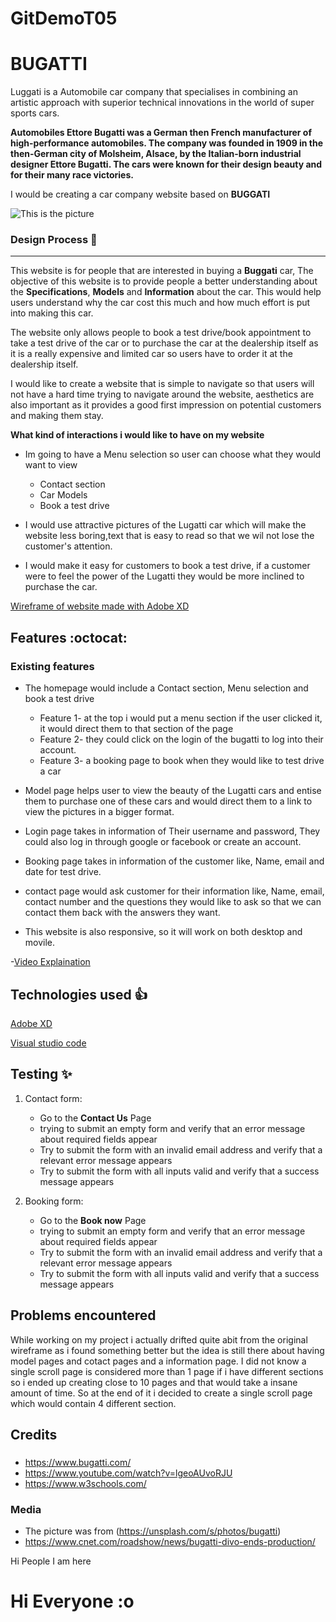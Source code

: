 # GitDemoT05

# BUGATTI

Luggati is a Automobile car company that specialises in combining an artistic approach with superior technical innovations in the world of super sports cars.

**Automobiles Ettore Bugatti was a German then French manufacturer of high-performance automobiles. The company was founded in 1909 in the then-German city of Molsheim, Alsace, by the Italian-born industrial designer Ettore Bugatti. The cars were known for their design beauty and for their many race victories.**

I would be creating a car company website based on **BUGGATI**

![This is the picture](https://cimg2.ibsrv.net/ibimg/hgm/1920x1080-1/100/800/the-final-bugatti-divo_100800186.jpg)

### Design Process :rocket:

---

This website is for people that are interested in buying a **Buggati** car, The objective of this website is to provide people a better understanding about the **Specifications**, **Models** and **Information** about the car. This would help users understand why the car cost this much and how much effort is put into making this car.

The website only allows people to book a test drive/book appointment to take a test drive of the car or to purchase the car at the dealership itself as it is a really expensive and limited car so users have to order it at the dealership itself.

I would like to create a website that is simple to navigate so that users will not have a hard time trying to navigate around the website, aesthetics are also important as it provides a good first impression on potential customers and making them stay.

**What kind of interactions i would like to have on my website**

- Im going to have a Menu selection so user can choose what they would want to view

  - Contact section
  - Car Models
  - Book a test drive

- I would use attractive pictures of the Lugatti car which will make the website less boring,text that is easy to read so that we wil not lose the customer's attention.
- I would make it easy for customers to book a test drive, if a customer were to feel the power of the Lugatti they would be more inclined to purchase the car.

[Wireframe of website made with Adobe XD](https://xd.adobe.com/view/231ce738-51a0-4206-b487-6f7e6edaa566-764f/)

## Features :octocat:

### Existing features

- The homepage would include a Contact section, Menu selection and book a test drive
  - Feature 1- at the top i would put a menu section if the user clicked it, it would direct them to that section of the page
  - Feature 2- they could click on the login of the bugatti to log into their account.
  - Feature 3- a booking page to book when they would like to test drive a car
- Model page helps user to view the beauty of the Lugatti cars and entise them to purchase one of these cars and would direct them to a link to view the pictures in a bigger format.
- Login page takes in information of Their username and password, They could also log in through google or facebook or create an account.
- Booking page takes in information of the customer like, Name, email and date for test drive.
- contact page would ask customer for their information like, Name, email, contact number and the questions they would like to ask so that we can contact them back with the answers they want.

- This website is also responsive, so it will work on both desktop and movile.

-[Video Explaination](https://connectnpedu.sharepoint.com/sites/Interview983/_layouts/15/stream.aspx?id=%2Fsites%2FInterview983%2FShared%20Documents%2FGeneral%2FRecordings%2FNew%20channel%20meeting%2D20221204%5F010047%2DMeeting%20Recording%2Emp4)

## Technologies used :+1:

[Adobe XD](https://www.adobe.com/sg/products/xd.html)

[Visual studio code](https://code.visualstudio.com/)

## Testing :sparkles:

1. Contact form:
   - Go to the **Contact Us** Page
   - trying to submit an empty form and verify that an error message about required fields appear
   - Try to submit the form with an invalid email address and verify that a relevant error message appears
   - Try to submit the form with all inputs valid and verify that a success message appears
2. Booking form:

   - Go to the **Book now** Page
   - trying to submit an empty form and verify that an error message about required fields appear
   - Try to submit the form with an invalid email address and verify that a relevant error message appears
   - Try to submit the form with all inputs valid and verify that a success message appears

## Problems encountered

While working on my project i actually drifted quite abit from the original wireframe as i found something better but the idea is still there about having model pages and cotact pages and a information page. I did not know a single scroll page is considered more than 1 page if i have different sections so i ended up creating close to 10 pages and that would take a insane amount of time. So at the end of it i decided to create a single scroll page which would contain 4 different section.

## Credits

###

- https://www.bugatti.com/
- https://www.youtube.com/watch?v=lgeoAUvoRJU
- https://www.w3schools.com/

### Media

- The picture was from (https://unsplash.com/s/photos/bugatti)
- https://www.cnet.com/roadshow/news/bugatti-divo-ends-production/

Hi People I am here

# Hi Everyone :o